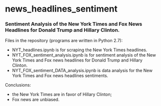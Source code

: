 # news_headlines_sentiment
### Sentiment Analysis of the New York Times and Fox News Headlines for Donald Trump and Hillary Clinton. 

Files in the repository (programs are written in Python 2.7):
 - NYT_headlines.ipynb is for scraping the New York Times headlines.
 - NYT_FOX_sentiment_analysis.ipynb is for sentiment analysis of the New York Times and Fox news headlines for Donald Trump and Hillary Clinton. 
 - NYT_FOX_sentiment_DATA_analysis.ipynb is data analysis for the New York Times and Fox news headlines sentiments. 
 
Conclusions: 
- the New York Times are in favor of Hillary Clinton;
- Fox news are unbiased.
 
